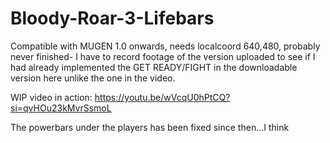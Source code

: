 # Bloody-Roar-3-Lifebars
Compatible with MUGEN 1.0 onwards, needs localcoord 640,480, probably never finished- I have to record footage of the version uploaded to see if I had already implemented the GET READY/FIGHT in the downloadable version here unlike the one in the video.

WIP video in action:
https://youtu.be/wVcqU0hPtCQ?si=qvHOu23kMvrSsmoL

The powerbars under the players has been fixed since then...I think
